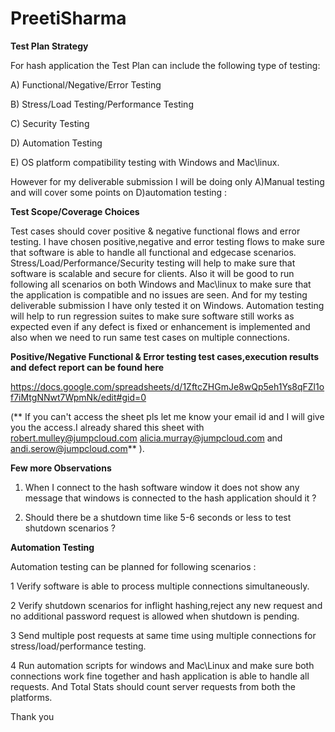 # PreetiSharma


**Test Plan Strategy**

For hash application the Test Plan can include the following type of testing:

A) Functional/Negative/Error Testing

B) Stress/Load Testing/Performance Testing

C) Security Testing

D) Automation Testing

E) OS platform compatibility testing with Windows and Mac\linux.

However for my deliverable submission I will be doing only A)Manual testing and will cover some points on D)automation testing :

**Test Scope/Coverage Choices**

Test cases should cover positive & negative functional flows and error testing.
I have chosen positive,negative and error testing flows to make sure that software is able to handle all functional and edgecase scenarios.
Stress/Load/Performance/Security testing will help to make sure that software is scalable and secure for clients.
Also it will be good to run following all scenarios on both Windows and Mac\linux to make sure that the application is compatible and no issues are seen. 
And for my testing deliverable submission I have only tested it on Windows.
Automation testing will help to run regression suites to make sure software still works as expected even if any defect is fixed or enhancement is implemented and also when we need to run same test cases on multiple connections.

**Positive/Negative Functional & Error testing test cases,execution results and defect report can be found here**

https://docs.google.com/spreadsheets/d/1ZftcZHGmJe8wQp5eh1Ys8qFZl1of7iMtgNNwt7WpmNk/edit#gid=0

(** If you can't access the sheet pls let me know your email id and I will give you the access.I already shared this sheet with robert.mulley@jumpcloud.com
alicia.murray@jumpcloud.com and andi.serow@jumpcloud.com** ).


**Few more Observations**

1) When I connect to the hash software window it does not show any message that windows is connected to the hash application should it ?

2) Should there be a shutdown time like 5-6 seconds or less to test shutdown scenarios ?



**Automation Testing**

Automation testing can be planned for following scenarios :

1 Verify software is able to process multiple connections simultaneously.

2 Verify shutdown scenarios for inflight hashing,reject any new request and no additional password request is allowed when shutdown is pending.

3 Send multiple post requests at same time using multiple connections for stress/load/performance testing.

4 Run automation scripts for windows and Mac\Linux and make sure both connections work fine together and hash application is able to handle all requests.
  And Total Stats should count server requests from both the platforms.
  
  
 Thank you
 
  
